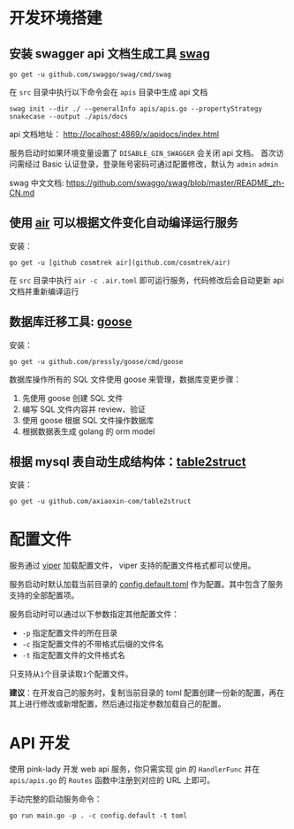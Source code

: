 # 开发环境搭建

## 安装 swagger api 文档生成工具 [swag](https://github.com/swaggo/swag)

```
go get -u github.com/swaggo/swag/cmd/swag
```

在 `src` 目录中执行以下命令会在 `apis` 目录中生成 api 文档

```
swag init --dir ./ --generalInfo apis/apis.go --propertyStrategy snakecase --output ./apis/docs
```

api 文档地址： <http://localhost:4869/x/apidocs/index.html>

服务启动时如果环境变量设置了 `DISABLE_GIN_SWAGGER` 会关闭 api 文档。
首次访问需经过 Basic 认证登录，登录账号密码可通过配置修改，默认为 `admin` `admin`

swag 中文文档: <https://github.com/swaggo/swag/blob/master/README_zh-CN.md>

## 使用 [air](https://github.com/cosmtrek/air) 可以根据文件变化自动编译运行服务

安装：

```
go get -u [github cosmtrek air](github.com/cosmtrek/air)
```

在 `src` 目录中执行 `air -c .air.toml` 即可运行服务，代码修改后会自动更新 api 文档并重新编译运行

## 数据库迁移工具: [goose](https://github.com/pressly/goose)

安装：

```
go get -u github.com/pressly/goose/cmd/goose
```

数据库操作所有的 SQL 文件使用 goose 来管理，数据库变更步骤：

1. 先使用 goose 创建 SQL 文件
2. 编写 SQL 文件内容并 review、验证
3. 使用 goose 根据 SQL 文件操作数据库
4. 根据数据表生成 golang 的 orm model

## 根据 mysql 表自动生成结构体：[table2struct](https://github.com/axiaoxin-com/table2struct)

安装：

```
go get -u github.com/axiaoxin-com/table2struct
```

# 配置文件

服务通过 [viper](https://github.com/spf13/viper) 加载配置文件， viper 支持的配置文件格式都可以使用。

服务启动时默认加载当前目录的 [config.default.toml](./config.default.toml) 作为配置。其中包含了服务支持的全部配置项。

服务启动时可以通过以下参数指定其他配置文件：

- `-p` 指定配置文件的所在目录
- `-c` 指定配置文件的不带格式后缀的文件名
- `-t` 指定配置文件的文件格式名

只支持从`1`个目录读取`1`个配置文件。

**建议**：在开发自己的服务时，复制当前目录的 toml 配置创建一份新的配置，再在其上进行修改或新增配置，然后通过指定参数加载自己的配置。

# API 开发

使用 pink-lady 开发 web api 服务，你只需实现 gin 的 `HandlerFunc` 并在 `apis/apis.go` 的 `Routes` 函数中注册到对应的 URL 上即可。

手动完整的启动服务命令：

```
go run main.go -p . -c config.default -t toml
```
